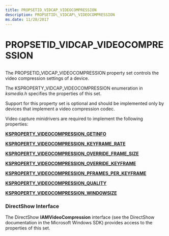 ```yaml
---
title: PROPSETID_VIDCAP_VIDEOCOMPRESSION
description: PROPSETID\_VIDCAP\_VIDEOCOMPRESSION
ms.date: 11/28/2017
---
```


# PROPSETID\_VIDCAP\_VIDEOCOMPRESSION


## <span id="ddk_propsetid_vidcap_videocompression_ks"></span><span id="DDK_PROPSETID_VIDCAP_VIDEOCOMPRESSION_KS"></span>


The PROPSETID\_VIDCAP\_VIDEOCOMPRESSION property set controls the video compression settings of a device.

The KSPROPERTY\_VIDCAP\_VIDEOCOMPRESSION enumeration in *ksmedia.h* specifies the properties of this set.

Support for this property set is optional and should be implemented only by devices that implement a video compression codec.

Video capture minidrivers are required to implement the following properties:

[**KSPROPERTY\_VIDEOCOMPRESSION\_GETINFO**](ksproperty-videocompression-getinfo.md)

[**KSPROPERTY\_VIDEOCOMPRESSION\_KEYFRAME\_RATE**](ksproperty-videocompression-keyframe-rate.md)

[**KSPROPERTY\_VIDEOCOMPRESSION\_OVERRIDE\_FRAME\_SIZE**](ksproperty-videocompression-override-frame-size.md)

[**KSPROPERTY\_VIDEOCOMPRESSION\_OVERRIDE\_KEYFRAME**](ksproperty-videocompression-override-keyframe.md)

[**KSPROPERTY\_VIDEOCOMPRESSION\_PFRAMES\_PER\_KEYFRAME**](ksproperty-videocompression-pframes-per-keyframe.md)

[**KSPROPERTY\_VIDEOCOMPRESSION\_QUALITY**](ksproperty-videocompression-quality.md)

[**KSPROPERTY\_VIDEOCOMPRESSION\_WINDOWSIZE**](ksproperty-videocompression-windowsize.md)

### <span id="directshow_interface"></span><span id="DIRECTSHOW_INTERFACE"></span>DirectShow Interface

The DirectShow **IAMVideoCompression** interface (see the DirectShow documentation in the Microsoft Windows SDK) provides access to the properties of this set.

 

 





